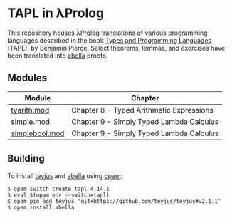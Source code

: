 # TAPL in λProlog

This repository houses [λProlog][lprolog] translations of various
programming languages described in the book [Types and Programming
Languages][tapl] (TAPL), by Benjamin Pierce. Select theorems, lemmas,
and exercises have been translated into [abella][abella] proofs.

## Modules

| Module                           | Chapter                                   |
| -------------------------------- | ----------------------------------------- |
| [tyarith.mod](tyarith.mod)       | Chapter 8 - Typed Arithmetic Expressions  |
| [simple.mod](simple.mod)         | Chapter 9 - Simply Typed Lambda Calculus  |
| [simplebool.mod](simplebool.mod) | Chapter 9 - Simply Typed Lambda Calculus  |

## Building

To install [teyjus][teyjus] and [abella][abella] using [opam][opam]:

```
$ opam switch create tapl 4.14.1
$ eval $(opam env --switch=tapl)
$ opam pin add teyjus 'git+https://github.com/teyjus/teyjus#v2.1.1'
$ opam install abella
```

[lprolog]:  http://www.lix.polytechnique.fr/Labo/Dale.Miller/lProlog/
[tapl]:     https://www.cis.upenn.edu/~bcpierce/tapl/
[teyjus]:   https://teyjus.cs.umn.edu/
[abella]:   https://abella-prover.org/
[opam]:     https://opam.ocaml.org/
